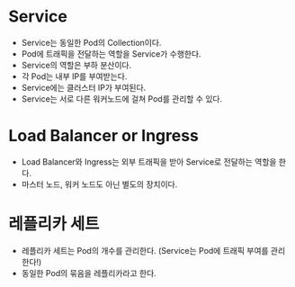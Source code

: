 # Service
- Service는 동일한 Pod의 Collection이다.
- Pod에 트래픽을 전달하는 역할을 Service가 수행한다.
- Service의 역할은 부하 분산이다.
- 각 Pod는 내부 IP를 부여받는다.
- Service에는 클러스터 IP가 부여된다.
- Service는 서로 다른 워커노드에 걸쳐 Pod를 관리할 수 있다.

# Load Balancer or Ingress
- Load Balancer와 Ingress는 외부 트래픽을 받아 Service로 전달하는 역할을 한다. 
- 마스터 노드, 워커 노드도 아닌 별도의 장치이다.

# 레플리카 세트
- 레플리카 세트는 Pod의 개수를 관리한다. (Service는 Pod에 트래픽 부여를 관리한다!)
- 동일한 Pod의 묶음을 레플리카라고 한다.

